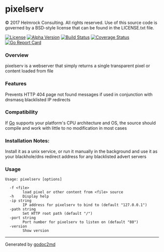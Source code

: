 
# pixelserv

© 2017 Helmrock Consulting. All rights reserved. Use of this source code is governed by a BSD-style license that can be found in the LICENSE.txt file.

[![License](https://img.shields.io/badge/license-BSD-blue.svg)](https://github.com/britannic/pixelserv/blob/master/LICENSE.txt) [![Alpha  Version](https://img.shields.io/badge/version-v1.0.0-red.svg)](https://github.com/britannic/pixelserv) [![Build Status](https://travis-ci.org/britannic/pixelserv.svg?branch=master)](https://travis-ci.org/britannic/pixelserv) [![Coverage Status](https://coveralls.io/repos/github/britannic/pixelserv/badge.svg?branch=master)](https://coveralls.io/github/britannic/pixelserv?branch=master) [![Go Report Card](https://goreportcard.com/badge/gojp/goreportcard)](https://goreportcard.com/report/github.com/britannic/pixelserv)

### Overview
pixelserv is a webserver that simply returns a single transparent pixel or content loaded from file

### Features
Prevents HTTP 404 page not found messages if used in conjunction with dnsmasq blacklisted IP redirects


### Compatibility
If [Go](https://golang.org) supports your platform's CPU architecture and OS, the source should compile and work with little to no modification in most cases

### Installation Notes:

Install it as a unix service, or run it manually in the background and use it as your blackhole/dns redirect address for any blacklisted advert servers

### Usage

	Usage: pixelserv [options]

	  -f <file>
	    	load pixel or other content from <file> source
	  -h	Display help
	  -ip string
	    	IP address for pixelserv to bind to (default "127.0.0.1")
	  -path string
	    	Set HTTP root path (default "/")
	  -port string
	    	Port number for pixelserv to listen on (default "80")
	  -version
	    	Show version


- - -
Generated by [godoc2md](http://godoc.org/github.com/davecheney/godoc2md)